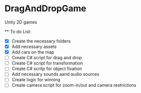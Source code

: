 # DragAndDropGame
Unity 2D games

** To do List:
- [x] Create the necessary folders
- [x] Add necessary assets
- [x] Add cars on the map
- [ ] Create C# script for drag and drop
- [ ] Create C# script for transformation
- [ ] Create C# scritp for object fixation
- [ ] Add necessary sounds aand audio sources
- [ ] Create logic for winning
- [ ] Create camera script for zoom-in/out and camera restrictions
